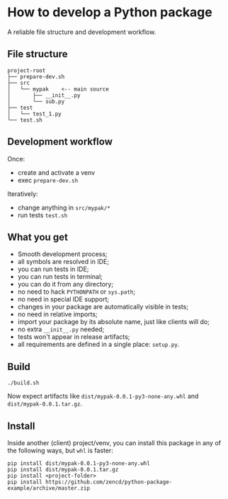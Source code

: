 # How to develop a Python package

A reliable file structure and development workflow.

## File structure

    project-root
    ├── prepare-dev.sh
    ├── src
    │   └── mypak    <-- main source
    │       ├── __init__.py
    │       └── sub.py
    ├── test
    │   └── test_1.py
    └── test.sh

## Development workflow

Once:
- create and activate a venv
- exec `prepare-dev.sh`

Iteratively:
- change anything in `src/mypak/*`
- run tests `test.sh`

## What you get

- Smooth development process;
- all symbols are resolved in IDE;
- you can run tests in IDE;
- you can run tests in terminal;
- you can do it from any directory;
- no need to hack `PYTHONPATH` or `sys.path`;
- no need in special IDE support;
- changes in your package are automatically visible in tests;
- no need in relative imports;
- import your package by its absolute name, just like clients will do;
- no extra `__init__.py` needed;
- tests won't appear in release artifacts;
- all requirements are defined in a single place: `setup.py`.

## Build

    ./build.sh

Now expect artifacts like `dist/mypak-0.0.1-py3-none-any.whl`
and `dist/mypak-0.0.1.tar.gz`.

## Install

Inside another (client) project/venv, you can install this package in any of the following ways, but `whl` is faster:

    pip install dist/mypak-0.0.1-py3-none-any.whl
    pip install dist/mypak-0.0.1.tar.gz
    pip install <project-folder>
    pip install https://github.com/zencd/python-package-example/archive/master.zip

